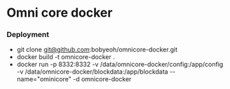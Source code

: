 # Omni core docker



### Deployment ###

* git clone git@github.com:bobyeoh/omnicore-docker.git
* docker build -t omnicore-docker .
* docker run -p 8332:8332 -v /data/omnicore-docker/config:/app/config -v /data/omnicore-docker/blockdata:/app/blockdata --name="ominicore" -d omnicore-docker
